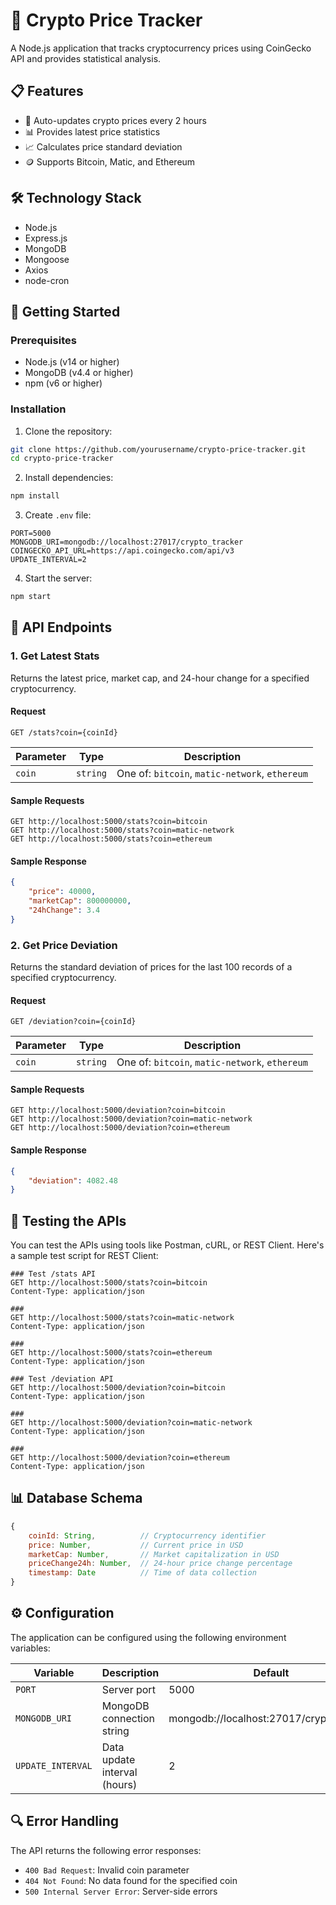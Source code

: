 
# 🚀 Crypto Price Tracker

A Node.js application that tracks cryptocurrency prices using CoinGecko API and provides statistical analysis.

## 📋 Features

- 🔄 Auto-updates crypto prices every 2 hours
- 📊 Provides latest price statistics
- 📈 Calculates price standard deviation
- 🪙 Supports Bitcoin, Matic, and Ethereum

## 🛠️ Technology Stack

- Node.js
- Express.js
- MongoDB
- Mongoose
- Axios
- node-cron

## 🚀 Getting Started

### Prerequisites

- Node.js (v14 or higher)
- MongoDB (v4.4 or higher)
- npm (v6 or higher)

### Installation

1. Clone the repository:
```bash
git clone https://github.com/yourusername/crypto-price-tracker.git
cd crypto-price-tracker
```

2. Install dependencies:
```bash
npm install
```

3. Create `.env` file:
```env
PORT=5000
MONGODB_URI=mongodb://localhost:27017/crypto_tracker
COINGECKO_API_URL=https://api.coingecko.com/api/v3
UPDATE_INTERVAL=2
```

4. Start the server:
```bash
npm start
```

## 📡 API Endpoints

### 1. Get Latest Stats

Returns the latest price, market cap, and 24-hour change for a specified cryptocurrency.

#### Request

```http
GET /stats?coin={coinId}
```

| Parameter | Type | Description |
|-----------|------|-------------|
| `coin` | `string` | One of: `bitcoin`, `matic-network`, `ethereum` |

#### Sample Requests

```http
GET http://localhost:5000/stats?coin=bitcoin
GET http://localhost:5000/stats?coin=matic-network
GET http://localhost:5000/stats?coin=ethereum
```

#### Sample Response
```json
{
    "price": 40000,
    "marketCap": 800000000,
    "24hChange": 3.4
}
```

### 2. Get Price Deviation

Returns the standard deviation of prices for the last 100 records of a specified cryptocurrency.

#### Request

```http
GET /deviation?coin={coinId}
```

| Parameter | Type | Description |
|-----------|------|-------------|
| `coin` | `string` | One of: `bitcoin`, `matic-network`, `ethereum` |

#### Sample Requests

```http
GET http://localhost:5000/deviation?coin=bitcoin
GET http://localhost:5000/deviation?coin=matic-network
GET http://localhost:5000/deviation?coin=ethereum
```

#### Sample Response
```json
{
    "deviation": 4082.48
}
```

## 🧪 Testing the APIs

You can test the APIs using tools like Postman, cURL, or REST Client. Here's a sample test script for REST Client:

```http
### Test /stats API
GET http://localhost:5000/stats?coin=bitcoin
Content-Type: application/json

###
GET http://localhost:5000/stats?coin=matic-network
Content-Type: application/json

###
GET http://localhost:5000/stats?coin=ethereum
Content-Type: application/json

### Test /deviation API
GET http://localhost:5000/deviation?coin=bitcoin
Content-Type: application/json

###
GET http://localhost:5000/deviation?coin=matic-network
Content-Type: application/json

###
GET http://localhost:5000/deviation?coin=ethereum
Content-Type: application/json
```

## 📊 Database Schema

```javascript
{
    coinId: String,          // Cryptocurrency identifier
    price: Number,           // Current price in USD
    marketCap: Number,       // Market capitalization in USD
    priceChange24h: Number,  // 24-hour price change percentage
    timestamp: Date          // Time of data collection 
}
```

## ⚙️ Configuration

The application can be configured using the following environment variables:

| Variable | Description | Default |
|----------|-------------|---------|
| `PORT` | Server port | 5000 |
| `MONGODB_URI` | MongoDB connection string | mongodb://localhost:27017/crypto_tracker |
| `UPDATE_INTERVAL` | Data update interval (hours) | 2 |

## 🔍 Error Handling

The API returns the following error responses:

- `400 Bad Request`: Invalid coin parameter
- `404 Not Found`: No data found for the specified coin
- `500 Internal Server Error`: Server-side errors
